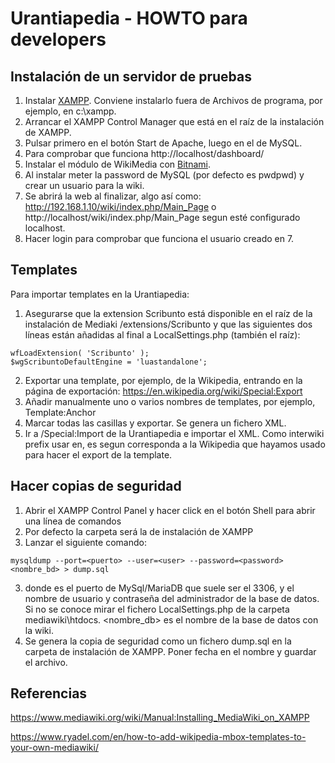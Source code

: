 # Urantiapedia - HOWTO para developers

## Instalación de un servidor de pruebas

1. Instalar [XAMPP](https://www.apachefriends.org/es/index.html). Conviene instalarlo fuera de Archivos de programa, por ejemplo, en c:\xampp.
2. Arrancar el XAMPP Control Manager que está en el raíz de la instalación de XAMPP.
3. Pulsar primero en el botón Start de Apache, luego en el de MySQL.
4. Para comprobar que funciona http://localhost/dashboard/
5. Instalar el módulo de WikiMedia con [Bitnami](https://bitnami.com/stack/xampp?utm_source=bitnami&utm_medium=installer&utm_campaign=XAMPP%2BInstaller).
7. Al instalar meter la password de MySQL (por defecto es pwdpwd) y crear un usuario para la wiki.
8. Se abrirá la web al finalizar, algo así como: http://192.168.1.10/wiki/index.php/Main_Page o http://localhost/wiki/index.php/Main_Page segun esté configurado localhost.
9. Hacer login para comprobar que funciona el usuario creado en 7.

## Templates

Para importar templates en la Urantiapedia:

1. Asegurarse que la extension Scribunto está disponible en el raíz de la instalación de Mediaki /extensions/Scribunto y que las siguientes dos líneas están añadidas al final a LocalSettings.php (también el raíz):
```
wfLoadExtension( 'Scribunto' );
$wgScribuntoDefaultEngine = 'luastandalone';
```
2. Exportar una template, por ejemplo, de la Wikipedia, entrando en la página de exportación: https://en.wikipedia.org/wiki/Special:Export
3. Añadir manualmente uno o varios nombres de templates, por ejemplo, Template:Anchor
4. Marcar todas las casillas y exportar. Se genera un fichero XML.
5. Ir a /Special:Import de la Urantiapedia e importar el XML. Como interwiki prefix usar en, es segun corresponda a la Wikipedia que hayamos usado para hacer el export de la template.



## Hacer copias de seguridad

1. Abrir el XAMPP Control Panel y hacer click en el botón Shell para abrir una línea de comandos
2. Por defecto la carpeta será la de instalación de XAMPP
2. Lanzar el siguiente comando: 
```
mysqldump --port=<puerto> --user=<user> --password=<password> <nombre_bd> > dump.sql
```
3. donde <puerto> es el puerto de MySql/MariaDB que suele ser el 3306, <user> y <password> el nombre de usuario y contraseña del administrador de la base de datos. Si no se conoce mirar el fichero LocalSettings.php de la carpeta mediawiki\htdocs. <nombre_db> es el nombre de la base de datos con la wiki.
4. Se genera la copia de seguridad como un fichero dump.sql en la carpeta de instalación de XAMPP. Poner fecha en el nombre y guardar el archivo.




## Referencias

https://www.mediawiki.org/wiki/Manual:Installing_MediaWiki_on_XAMPP

https://www.ryadel.com/en/how-to-add-wikipedia-mbox-templates-to-your-own-mediawiki/
